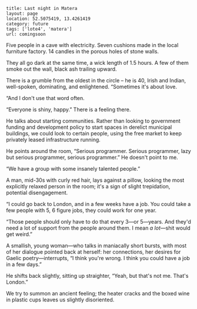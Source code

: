 ```
title: Last night in Matera
layout: page
location: 52.5075419, 13.4261419
category: future
tags: ['lote4', 'matera']
url: comingsoon
```

Five people in a cave with electricity. Seven cushions made in the local furniture factory. 14 candles in the porous holes of stone walls.

They all go dark at the same time, a wick length of 1.5 hours. A few of them smoke out the wall, black ash trailing upward.

There is a grumble from the oldest in the circle – he is 40, Irish and Indian, well-spoken, dominating, and enlightened. “Sometimes it's about love.

“And I don't use that word often.

“Everyone is shiny, happy.” There is a feeling there.

He talks about starting communities. Rather than looking to government funding and development policy to start spaces in derelict municipal buildings, we could look to certain people, using the free market to keep privately leased infrastructure running.

He points around the room, “Serious programmer. Serious programmer, lazy but serious programmer, serious programmer.” He doesn't point to me.

“We have a group with some insanely talented people.”

A man, mid-30s with curly red hair, lays against a pillow, looking the most explicitly relaxed person in the room; it's a sign of slight trepidation, potential disengagement.

“I could go back to London, and in a few weeks have a job. You could take a few people with 5, 6 figure jobs, they could work for one year.

“Those people should only have to do that every 3—or 5—years. And they'd need a lot of support from the people around them. I mean *a lot*—shit would get weird.”

A smallish, young woman—who talks in maniacally short bursts, with most of her dialogue pointed back at herself: her connections, her desires for Gaelic poetry—interrupts, “I think you're wrong. I think you could have a job in a few days.”

He shifts back slightly, sitting up straighter, “Yeah, but that's not me. That's London.”

We try to summon an ancient feeling; the heater cracks and the boxed wine in plastic cups leaves us slightly disoriented.